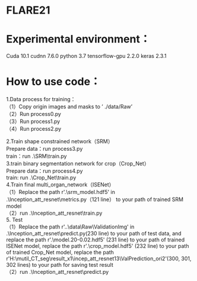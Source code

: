 # FLARE21

# Experimental environment：
Cuda 10.1 cudnn 7.6.0 python 3.7 tensorflow-gpu 2.2.0 keras 2.3.1
# How to use code：
1.Data process for training：  
（1）Copy origin images and masks to ’ ./data/Raw’  
（2）Run process0.py   
（3）Run process1.py  
（4）Run process2.py  

2.Train shape constrained network（SRM）  
  Prepare data：run process3.py  
  train：run .\SRM\train.py  
3.train binary segmentation network for crop（Crop_Net）   
  Prepare data：run process4.py  
  train: run .\Crop_Net\train.py  
4.Train final multi_organ_network（ISENet）  
（1）Replace the path r'.\srm_model.hdf5' in .\Inception_att_resnet\metrics.py（121 line） to your path of trained SRM model  
（2）run .\Inception_att_resnet\train.py  
5. Test  
（1）Replace the path r'..\data\Raw\ValidationImg' in .\Inception_att_resnet\predict.py(230 line) to your path of test data, and replace the path r'.\model.20-0.02.hdf5' (231 line) to your path of trained ISENet model, replace the path r'.\crop_model.hdf5' (232 line) to your path of trained Crop_Net model, replace the path r'H:\mutil_CT_seg\result_x1\incep_att_resnet13\ValPrediction_ori2'(300, 301, 302 lines) to your path for saving test result  
（2）run .\Inception_att_resnet\predict.py  

